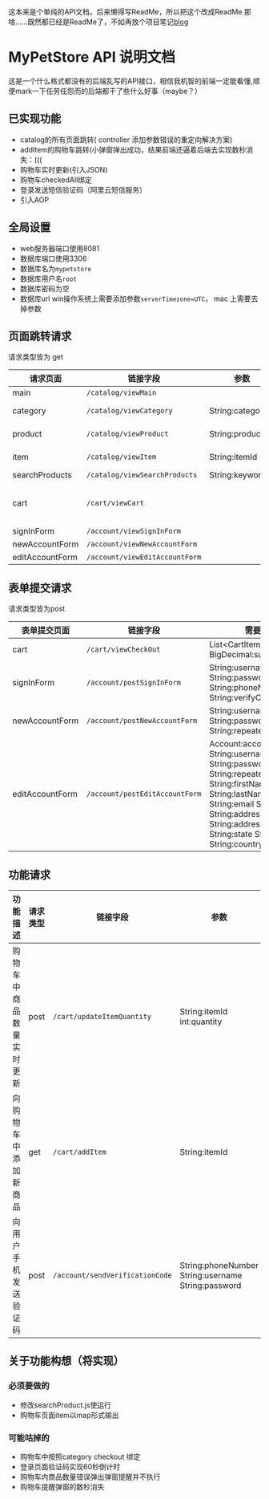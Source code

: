 这本来是个单纯的API文档，后来懒得写ReadMe，所以把这个改成ReadMe
那啥……既然都已经是ReadMe了，不如再放个项目笔记[blog](https://yaxun-yang.github.io/springmvc%E5%AD%A6%E4%B9%A0%E7%9B%AE%E5%BD%95/)

# MyPetStore API 说明文档
这是一个什么格式都没有的后端乱写的API接口，相信我机智的前端一定能看懂,顺便mark一下任劳任怨而的后端都干了些什么好事（maybe？）

## 已实现功能
- catalog的所有页面跳转( controller 添加参数错误的重定向解决方案)
- addItem的购物车跳转(小弹窗弹出成功，结果前端还逼着后端去实现数秒消失：(((
- 购物车实时更新(引入JSON)
- 购物车checkedAll绑定
- 登录发送短信验证码（阿里云短信服务）
- 引入AOP

## 全局设置
- web服务器端口使用8081
- 数据库端口使用3306
- 数据库名为`mypetstore`
- 数据库用户名`root`
- 数据库密码为空
- 数据库url win操作系统上需要添加参数`serverTimezone=UTC`， mac 上需要去掉参数


## 页面跳转请求

请求类型皆为 get

|请求页面|链接字段|参数|需要数据|
|--- |---|---|---|
|main|`/catalog/viewMain`|||
|category|`/catalog/viewCategory`|String:categoryId|Category:category List\<Product\>productList|
|product|`/catalog/viewProduct`|String:productId|Product:product List\<Item\>itemList|
|item|`/catalog/viewItem`|String:itemId|Item:item Product:product int:itemQuantity|
|searchProducts|`/catalog/viewSearchProducts`|String:keyword|List\<Product\>:productList|
|cart|`/cart/viewCart`||Cart:cart int:cartItemNumber List\<CartItem\>cartItemList BigDecimal:subTol |
|signInForm|`/account/viewSignInForm`|||
|newAccountForm|`/account/viewNewAccountForm`|||
|editAccountForm|`/account/viewEditAccountForm`|||

## 表单提交请求
请求类型皆为post

|表单提交页面|链接字段|需要数据|
|---|---|---|
|cart|`/cart/viewCheckOut`|List\<CartItem\>:cartItemList BigDecimal:subTol|
|signInForm|`/account/postSignInForm`|String:username String:password String:phoneNumber String:verifyCode|
|newAccountForm|`/account/postNewAccountForm`|String:username String:password String:repeatedPassword|
|editAccountForm|`/account/postEditAccountForm`|Account:account String:username String:password String:repeatedPassword String:firstName String:lastName String:email String:phone String:address1 String:address2 String:city String:state String:zip String:country|

## 功能请求
|功能描述|请求类型|链接字段|参数|返回数据（JSON格式）|
|---|---|---|---|---|
|购物车中商品数量实时更新|post|`/cart/updateItemQuantity`|String:itemId int:quantity|int:quantity BigDecimal:totCost BigDecimal:subTol|
|向购物车中添加新商品|get|`/cart/addItem`|String:itemId||
|向用户手机发送验证码|post|`/account/sendVerificationCode`|String:phoneNumber String:username String:password||

## 关于功能构想（将实现）
### 必须要做的
- 修改searchProduct.js使运行
- 购物车页面item以map形式输出

### 可能咕掉的
- 购物车中按照category checkout 绑定
- 登录页面验证码实现60秒倒计时
- 购物车内商品数量错误弹出弹窗提醒并不执行
- 购物车提醒弹窗的数秒消失
